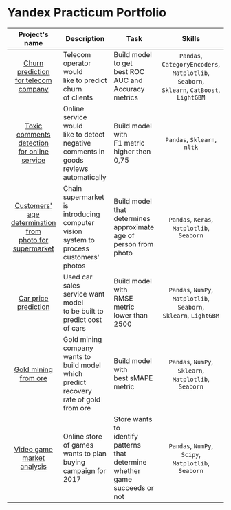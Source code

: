 # Yandex Practicum Portfolio

| Project's name | Description | Task | Skills |
| :----:|  ---- |  ---- |  :----: |
| [Churn prediction<br/>for telecom company](https://github.com/SATVRN89/yandex_practicum/blob/main/telecom_churn_prediction/telecom_churn.ipynb) | Telecom operator would<br/> like to predict churn<br/> of clients | Build model to get<br/> best ROC AUC and<br/> Accuracy metrics | `Pandas`, `СategoryEncoders`,<br/> `Matplotlib`, `Seaborn`,<br/> `Sklearn`, `CatBoost`, `LightGBM`
| [Toxic comments detection<br/> for online service](https://github.com/SATVRN89/yandex_practicum/blob/main/toxic_comments_detection/toxic_comments_detection.ipynb) | Online service would<br/> like to detect negative<br/> comments in goods<br/> reviews automatically | Build model with<br/> F1 metric<br/> higher then 0,75 | `Pandas`, `Sklearn`, `nltk`
| [Customers' age<br/> determination from<br/> photo for supermarket](https://github.com/SATVRN89/yandex_practicum/blob/main/age_determination/customers_age_determination.ipynb) | Chain supermarket<br/> is introducing computer<br/> vision system to process<br/> customers' photos | Build model that<br/> determines approximate<br/> age of person from photo | `Pandas`, `Keras`,<br/> `Matplotlib`, `Seaborn`
| [Car price prediction](https://github.com/SATVRN89/yandex_practicum/blob/main/car_price_prediction/car_price_prediction.ipynb) | Used car sales<br/> service want model<br/> to be built to<br/> predict cost of cars | Build model with<br/> RMSE metric<br/> lower than 2500 | `Pandas`, `NumPy`,<br/> `Matplotlib`, `Seaborn`,<br/> `Sklearn`, `LightGBM`
| [Gold mining from ore](https://github.com/SATVRN89/yandex_practicum/blob/main/gold_mining/gold_mining_from_ore.ipynb) | Gold mining company<br/> wants to build model<br/> which predict recovery<br/> rate of gold from ore | Build model with<br/>best sMAPE metric | `Pandas`, `NumPy`, `Sklearn`,<br/> `Matplotlib`, `Seaborn`
| [Video game market analysis](https://github.com/SATVRN89/yandex_practicum/blob/main/video_game_market_analysis/video_game_market_analysis.ipynb) | Online store of games<br/> wants to plan buying<br/> campaign for 2017 |  Store wants to<br/> identify patterns<br/> that determine<br/> whether game<br/> succeeds or not | `Pandas`, `NumPy`, `Scipy`,<br/> `Matplotlib`, `Seaborn`
